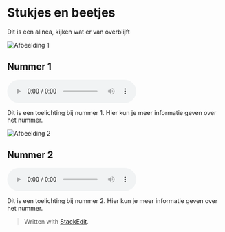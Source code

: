 # Stukjes en beetjes

<p>Dit is een alinea, kijken wat er van overblijft</p>
<div>
	<div class="music-card">
        <img src="afbeelding1.jpg" alt="Afbeelding 1">
        <h2>Nummer 1</h2>
        <audio controls>
            <source src="muziek1.mp3" type="audio/mpeg">
            Je browser ondersteunt het audio-element niet.
        </audio>
        <p>Dit is een toelichting bij nummer 1. Hier kun je meer informatie geven over het nummer.</p>
    </div>
    <div class="music-card">
        <img src="afbeelding2.jpg" alt="Afbeelding 2">
        <h2>Nummer 2</h2>
        <audio controls>
            <source src="muziek2.mp3" type="audio/mpeg">
            Je browser ondersteunt het audio-element niet.
        </audio>
        <p>Dit is een toelichting bij nummer 2. Hier kun je meer informatie geven over het nummer.</p>
    </div>
    <!-- Voeg meer muziekkaarten toe zoals hierboven -->

</div>

<blockquote>
<p>Written with <a href="https://stackedit.io/">StackEdit</a>.</p>
</blockquote>

<!--stackedit_data:
eyJoaXN0b3J5IjpbLTE3MDkyNDU4NTMsNTA2MjI1NzU3LDE0OD
E3NjQ5NDBdfQ==
-->